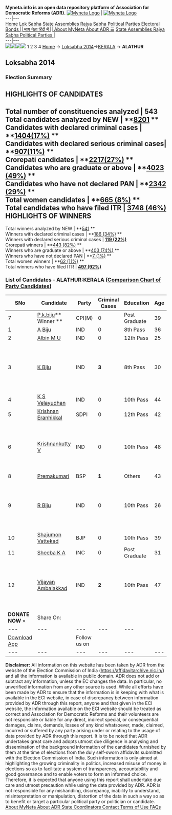 **Myneta.info is an open data repository platform of Association for Democratic Reforms (ADR).**
[![Myneta Logo](https://www.myneta.info/lib/img/myneta-logo.png)](https://www.myneta.info/) | [![Myneta Logo](https://www.myneta.info/lib/img/adr-logo.png)](https://adrindia.org)  
---|---  
[Home](https://www.myneta.info/) [Lok Sabha](https://www.myneta.info/#ls "Lok Sabha") [ State Assemblies ](https://www.myneta.info/#sa "State Assemblies") [Rajya Sabha](https://www.myneta.info/#rs "Rajya Sabha") [Political Parties ](https://www.myneta.info/party "Political Parties") [ Electoral Bonds ](https://www.myneta.info/electoral_bonds "Electoral Bonds") [ || माय नेता हिंदी में || ](https://translate.google.co.in/translate?prev=hp&hl=en&js=y&u=www.myneta.info&sl=en&tl=hi&history_state0=) [ About MyNeta ](https://adrindia.org/content/about-myneta) [ About ADR ](https://adrindia.org/about-adr/who-we-are) [☰](javascript:void\(0\))
[ State Assemblies ](https://www.myneta.info/#sa "State Assemblies") [ Rajya Sabha ](https://www.myneta.info/#rs "Rajya Sabha") [ Political Parties ](https://www.myneta.info/party "Political Parties")
|   
---|---  
![](https://www.myneta.info/lib/img/banner/banner-1.png)![](https://www.myneta.info/lib/img/banner/banner-2.png)![](https://www.myneta.info/lib/img/banner/banner-3.png)![](https://www.myneta.info/lib/img/banner/banner-4.png)
1  2  3  4 
[Home](https://www.myneta.info/) → [Loksabha 2014](https://www.myneta.info/ls2014/)→[KERALA](https://www.myneta.info/ls2014/index.php?action=show_constituencies&state_id=11) → **ALATHUR**
### 
## Loksabha 2014
###  Election Summary 
HIGHLIGHTS OF CANDIDATES  
---  
Total number of constituencies analyzed |  543   
Total candidates analyzed by NEW | **[8201](https://www.myneta.info/ls2014/index.php?action=summary&subAction=candidates_analyzed&sort=candidate#summary) **  
Candidates with declared criminal cases | **[1404(17%)](https://www.myneta.info/ls2014/index.php?action=summary&subAction=crime&sort=candidate#summary) **  
Candidates with declared serious criminal cases| **[907(11%)](https://www.myneta.info/ls2014/index.php?action=summary&subAction=serious_crime&sort=candidate#summary) **  
Crorepati candidates | **[2217(27%)](https://www.myneta.info/ls2014/index.php?action=summary&subAction=crorepati&sort=candidate#summary) **  
Candidates who are graduate or above | **[4023 (49%)](https://www.myneta.info/ls2014/index.php?action=summary&subAction=education&sort=candidate#summary) **  
Candidates who have not declared PAN | **[2342 (29%)](https://www.myneta.info/ls2014/index.php?action=summary&subAction=without_pan&sort=candidate#summary) **  
Total women candidates | **[665 (8%)](https://www.myneta.info/ls2014/index.php?action=summary&subAction=women_candidate&sort=candidate#summary) **  
Total candidates who have filed ITR | [**3748 (46%)**](https://www.myneta.info/ls2014/index.php?action=summary&subAction=filed_itr&sort=candidate#summary)  
HIGHLIGHTS OF WINNERS  
---  
Total winners analyzed by NEW | **[541](https://www.myneta.info/ls2014/index.php?action=summary&subAction=winner_analyzed&sort=candidate#summary) **  
Winners with declared criminal cases | **[186 (34%)](https://www.myneta.info/ls2014/index.php?action=summary&subAction=winner_crime&sort=candidate#summary) **  
Winners with declared serious criminal cases | **[119 (22%)](https://www.myneta.info/ls2014/index.php?action=summary&subAction=winner_serious_crime&sort=candidate#summary)**  
Crorepati winners | **[443 (82%)](https://www.myneta.info/ls2014/index.php?action=summary&subAction=winner_crorepati&sort=candidate#summary) **  
Winners who are graduate or above | **[403 (74%)](https://www.myneta.info/ls2014/index.php?action=summary&subAction=winner_education&sort=candidate#summary) **  
Winners who have not declared PAN | **[7 (1%)](https://www.myneta.info/ls2014/index.php?action=summary&subAction=winner_without_pan&sort=candidate#summary) **  
Total women winners | **[62 (11%)](https://www.myneta.info/ls2014/index.php?action=summary&subAction=winner_women&sort=candidate#summary) **  
Total winners who have filed ITR | [**497 (92%)**](https://www.myneta.info/ls2014/index.php?action=summary&subAction=winner_filed_itr&sort=candidate#summary)  
### List of Candidates - ALATHUR:KERALA ([Comparison Chart of Party Candidates](https://www.myneta.info/ls2014/comparisonchart.php?constituency_id=50))
SNo | Candidate| Party| Criminal Cases| Education| Age| Total Assets| Liabilities  
---|---|---|---|---|---|---|---  
7  | [P.k.biju](https://www.myneta.info/ls2014/candidate.php?candidate_id=1900)** Winner ** | CPI(M) | 0 | Post Graduate| 39 | Rs 32,31,047 ~ 32 Lacs+ | Rs 3,41,749 ~ 3 Lacs+  
1  | [A Biju](https://www.myneta.info/ls2014/candidate.php?candidate_id=1906) | IND | 0 | 8th Pass| 36 | Rs 5,64,425 ~ 5 Lacs+ | Rs 1,75,000 ~ 1 Lacs+  
2  | [Albin M U](https://www.myneta.info/ls2014/candidate.php?candidate_id=1901) | IND | 0 | 12th Pass| 25 | Rs 900 ~ 9 Hund+ | Rs 0 ~   
3  | [K Biju](https://www.myneta.info/ls2014/candidate.php?candidate_id=1905) | IND | **3** | 8th Pass| 30 | ![](https://myneta.info/image_v2.php?myneta_folder=ls2014&candidate_id=1905&col=ta) | ![](https://myneta.info/image_v2.php?myneta_folder=ls2014&candidate_id=1905&col=lia)  
4  | [K S Velayudhan](https://www.myneta.info/ls2014/candidate.php?candidate_id=1903) | IND | 0 | 10th Pass| 44 | Rs 12,11,050 ~ 12 Lacs+ | Rs 0 ~   
5  | [Krishnan Eranhikkal](https://www.myneta.info/ls2014/candidate.php?candidate_id=1902) | SDPI | 0 | 12th Pass| 42 | Rs 9,03,301 ~ 9 Lacs+ | Rs 20,000 ~ 20 Thou+  
6  | [Krishnankutty V](https://www.myneta.info/ls2014/candidate.php?candidate_id=1904) | IND | 0 | 10th Pass| 48 | ![](https://myneta.info/image_v2.php?myneta_folder=ls2014&candidate_id=1904&col=ta) | ![](https://myneta.info/image_v2.php?myneta_folder=ls2014&candidate_id=1904&col=lia)  
8  | [Premakumari](https://www.myneta.info/ls2014/candidate.php?candidate_id=963) | BSP | **1** | Others| 43 | Rs 32,000 ~ 32 Thou+ | Rs 1,58,000 ~ 1 Lacs+  
9  | [R Biju](https://www.myneta.info/ls2014/candidate.php?candidate_id=1907) | IND | 0 | 10th Pass| 26 | ![](https://myneta.info/image_v2.php?myneta_folder=ls2014&candidate_id=1907&col=ta) | ![](https://myneta.info/image_v2.php?myneta_folder=ls2014&candidate_id=1907&col=lia)  
10  | [Shajumon Vattekad](https://www.myneta.info/ls2014/candidate.php?candidate_id=957) | BJP | 0 | 10th Pass| 39 | Rs 17,72,801 ~ 17 Lacs+ | Rs 32,653 ~ 32 Thou+  
11  | [Sheeba K A](https://www.myneta.info/ls2014/candidate.php?candidate_id=962) | INC | 0 | Post Graduate| 31 | Rs 29,03,410 ~ 29 Lacs+ | Rs 13,10,606 ~ 13 Lacs+  
12  | [Vijayan Ambalakkad](https://www.myneta.info/ls2014/candidate.php?candidate_id=1908) | IND | **2** | 10th Pass| 47 | ![](https://myneta.info/image_v2.php?myneta_folder=ls2014&candidate_id=1908&col=ta) | ![](https://myneta.info/image_v2.php?myneta_folder=ls2014&candidate_id=1908&col=lia)  
|  **DONATE NOW** × |  Share On:  | [](https://api.whatsapp.com/send?text=https%3A%2F%2Fmyneta.info%2Fpunjab2022%2Findex.php%3Faction%3Dshow_constituencies%26state_id%3D19) | [](https://www.facebook.com/sharer/sharer.php?u=https%3A%2F%2Fmyneta.info%2Fpunjab2022%2Findex.php%3Faction%3Dshow_constituencies%26state_id%3D19) | [](https://twitter.com/share?url=https%3A%2F%2Fmyneta.info%2Fpunjab2022%2Findex.php%3Faction%3Dshow_constituencies%26state_id%3D19)  
---|---|---|---|---  
| [ Download App ](https://play.google.com/store/apps/details?id=com.webrosoft.myneta1&pcampaignid=pcampaignidMKT-Other-global-all-co-prtnr-py-PartBadge-Mar2515-1) | [](https://play.google.com/store/apps/details?id=com.webrosoft.myneta1&pcampaignid=pcampaignidMKT-Other-global-all-co-prtnr-py-PartBadge-Mar2515-1) |  Follow us on  | [](https://www.facebook.com/adrindia.org/) | [](https://twitter.com/adrspeaks) | [](https://groups.google.com/g/national-election-watch?hl=en&pli=1) | [](https://www.instagram.com/adrspeaks/) | [](https://www.youtube.com/user/adrspeaks) | [](https://sharechat.com/profile/adrspeaks)  
---|---|---|---|---|---|---|---|---  
**Disclaimer:** All information on this website has been taken by ADR from the website of the Election Commission of India (https://affidavitarchive.nic.in/) and all the information is available in public domain. ADR does not add or subtract any information, unless the EC changes the data. In particular, no unverified information from any other source is used. While all efforts have been made by ADR to ensure that the information is in keeping with what is available in the ECI website, in case of discrepancy between information provided by ADR through this report, anyone and that given in the ECI website, the information available on the ECI website should be treated as correct and Association for Democratic Reforms and their volunteers are not responsible or liable for any direct, indirect special, or consequential damages, claims, demands, losses of any kind whatsoever, made, claimed, incurred or suffered by any party arising under or relating to the usage of data provided by ADR through this report. It is to be noted that ADR undertakes great care and adopts utmost due diligence in analysing and dissemination of the background information of the candidates furnished by them at the time of elections from the duly self-sworn affidavits submitted with the Election Commission of India. Such information is only aimed at highlighting the growing criminality in politics, increased misuse of money in elections so as to facilitate a system of transparency, accountability and good governance and to enable voters to form an informed choice. Therefore, it is expected that anyone using this report shall undertake due care and utmost precaution while using the data provided by ADR. ADR is not responsible for any mishandling, discrepancy, inability to understand, misinterpretation or manipulation, distortion of the data in such a way so as to benefit or target a particular political party or politician or candidate. 
[ About MyNeta ](https://adrindia.org/content/about-myneta) [ About ADR ](https://adrindia.org/about-adr/who-we-are) [ State Coordinators ](https://adrindia.org/about-adr/state-coordinators) [ Contact ](https://adrindia.org/contact-us) [ Terms of Use ](https://adrindia.org/content/adr-terms-use) [ FAQs ](https://adrindia.org/content/faqs)
